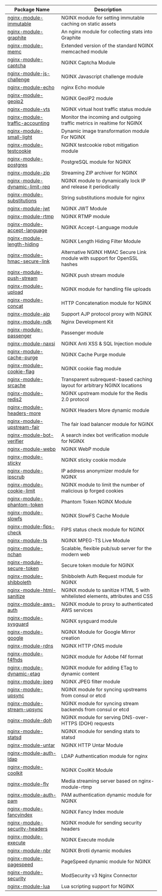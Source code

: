 | Package Name                                                     | Description                                                                   |
|------------------------------------------------------------------|-------------------------------------------------------------------------------|
| [nginx-module-immutable](modules/immutable.md)                   | NGINX module for setting immutable caching on static assets                   |
| [nginx-module-graphite](modules/graphite.md)                     | An nginx module for collecting stats into Graphite                            |
| [nginx-module-memc](modules/memc.md)                             | Extended version of the standard NGINX memcached module                       |
| [nginx-module-captcha](modules/captcha.md)                       | NGINX Captcha Module                                                          |
| [nginx-module-js-challenge](modules/js-challenge.md)             | NGINX Javascript challenge module                                             |
| [nginx-module-echo](modules/echo.md)                             | nginx Echo module                                                             |
| [nginx-module-geoip2](modules/geoip2.md)                         | NGINX GeoIP2 module                                                           |
| [nginx-module-vts](modules/vts.md)                               | NGINX virtual host traffic status module                                      |
| [nginx-module-traffic-accounting](modules/traffic-accounting.md) | Monitor the incoming and outgoing traffic metrics in realtime for NGINX       |
| [nginx-module-small-light](modules/small-light.md)               | Dynamic image transformation module For NGINX                                 |
| [nginx-module-testcookie](modules/testcookie.md)                 | NGINX testcookie robot mitigation module                                      |
| [nginx-module-postgres](modules/postgres.md)                     | PostgreSQL module for NGINX                                                   |
| [nginx-module-zip](modules/zip.md)                               | Streaming ZIP archiver for NGINX                                              |
| [nginx-module-dynamic-limit-req](modules/dynamic-limit-req.md)   | NGINX module to dynamically lock IP and release it periodically               |
| [nginx-module-substitutions](modules/substitutions.md)           | String substitutions module for nginx                                         |
| [nginx-module-jwt](modules/jwt.md)                               | NGINX JWT Module                                                              |
| [nginx-module-rtmp](modules/rtmp.md)                             | NGINX RTMP module                                                             |
| [nginx-module-accept-language](modules/accept-language.md)       | NGINX Accept-Language module                                                  |
| [nginx-module-length-hiding](modules/length-hiding.md)           | NGINX Length Hiding Filter Module                                             |
| [nginx-module-hmac-secure-link](modules/hmac-secure-link.md)     | Alternative NGINX HMAC Secure Link module with support for OpenSSL hashes     |
| [nginx-module-push-stream](modules/push-stream.md)               | NGINX push stream module                                                      |
| [nginx-module-upload](modules/upload.md)                         | NGINX module for handling file uploads                                        |
| [nginx-module-concat](modules/concat.md)                         | HTTP Concatenation module for NGINX                                           |
| [nginx-module-ajp](modules/ajp.md)                               | Support AJP protocol proxy with NGINX                                         |
| [nginx-module-ndk](modules/ndk.md)                               | Nginx Development Kit                                                         |
| [nginx-module-passenger](modules/passenger.md)                   | Passenger module                                                              |
| [nginx-module-naxsi](modules/naxsi.md)                           | NGINX Anti XSS & SQL Injection module                                         |
| [nginx-module-cache-purge](modules/cache-purge.md)               | NGINX Cache Purge module                                                      |
| [nginx-module-cookie-flag](modules/cookie-flag.md)               | NGINX cookie flag module                                                      |
| [nginx-module-srcache](modules/srcache.md)                       | Transparent subrequest-based caching layout for arbitrary NGINX locations     |
| [nginx-module-redis2](modules/redis2.md)                         | NGINX upstream module for the Redis 2.0 protocol                              |
| [nginx-module-headers-more](modules/headers-more.md)             | NGINX Headers More dynamic module                                             |
| [nginx-module-upstream-fair](modules/upstream-fair.md)           | The fair load balancer module for NGINX                                       |
| [nginx-module-bot-verifier](modules/bot-verifier.md)             | A search index bot verification module for NGINX                              |
| [nginx-module-webp](modules/webp.md)                             | NGINX WebP module                                                             |
| [nginx-module-sticky](modules/sticky.md)                         | NGINX sticky cookie module                                                    |
| [nginx-module-ipscrub](modules/ipscrub.md)                       | IP address anonymizer module for NGINX                                        |
| [nginx-module-cookie-limit](modules/cookie-limit.md)             | NGINX module to limit the number of malicious ip forged cookies               |
| [nginx-module-phantom-token](modules/phantom-token.md)           | Phantom Token NGINX Module                                                    |
| [nginx-module-slowfs](modules/slowfs.md)                         | NGINX SlowFS Cache Module                                                     |
| [nginx-module-fips-check](modules/fips-check.md)                 | FIPS status check module for NGINX                                            |
| [nginx-module-ts](modules/ts.md)                                 | NGINX MPEG-TS Live Module                                                     |
| [nginx-module-nchan](modules/nchan.md)                           | Scalable, flexible pub/sub server for the modern web                          |
| [nginx-module-secure-token](modules/secure-token.md)             | Secure token module for NGINX                                                 |
| [nginx-module-shibboleth](modules/shibboleth.md)                 | Shibboleth Auth Request module for NGINX                                      |
| [nginx-module-html-sanitize](modules/html-sanitize.md)           | NGINX module to sanitize HTML 5 with whitelisted elements, attributes and CSS |
| [nginx-module-aws-auth](modules/aws-auth.md)                     | NGINX module to proxy to authenticated AWS services                           |
| [nginx-module-sysguard](modules/sysguard.md)                     | NGINX sysguard module                                                         |
| [nginx-module-google](modules/google.md)                         | NGINX Module for Google Mirror creation                                       |
| [nginx-module-rdns](modules/rdns.md)                             | NGINX HTTP rDNS module                                                        |
| [nginx-module-f4fhds](modules/f4fhds.md)                         | NGINX module for Adobe f4f format                                             |
| [nginx-module-dynamic-etag](modules/dynamic-etag.md)             | NGINX module for adding ETag to dynamic content                               |
| [nginx-module-jpeg](modules/jpeg.md)                             | NGINX JPEG filter module                                                      |
| [nginx-module-upsync](modules/upsync.md)                         | NGINX module for syncing upstreams from consul or etcd                        |
| [nginx-module-stream-upsync](modules/stream-upsync.md)           | NGINX module for syncing stream backends from consul or etcd                  |
| [nginx-module-doh](modules/doh.md)                               | NGINX module for serving DNS-over-HTTPS (DOH) requests                        |
| [nginx-module-statsd](modules/statsd.md)                         | NGINX module for sending stats to statsd                                      |
| [nginx-module-untar](modules/untar.md)                           | NGINX HTTP Untar Module                                                       |
| [nginx-module-auth-ldap](modules/auth-ldap.md)                   | LDAP Authentication module for nginx                                          |
| [nginx-module-coolkit](modules/coolkit.md)                       | NGINX CoolKit Module                                                          |
| [nginx-module-flv](modules/flv.md)                               | Media streaming server based on nginx-module-rtmp                             |
| [nginx-module-auth-pam](modules/auth-pam.md)                     | PAM authentication dynamic module for NGINX                                   |
| [nginx-module-fancyindex](modules/fancyindex.md)                 | NGINX Fancy Index module                                                      |
| [nginx-module-security-headers](modules/security-headers.md)     | NGINX module for sending security headers                                     |
| [nginx-module-execute](modules/execute.md)                       | NGINX Execute module                                                          |
| [nginx-module-nbr](modules/nbr.md)                               | NGINX Brotli dynamic modules                                                  |
| [nginx-module-pagespeed](modules/pagespeed.md)                   | PageSpeed dynamic module for NGINX                                            |
| [nginx-module-security](modules/security.md)                     | ModSecurity v3 Nginx Connector                                                |
| [nginx-module-lua](modules/lua.md)                               | Lua scripting support for NGINX                                               |
